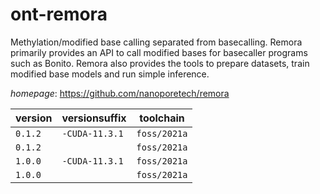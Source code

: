 # ont-remora

Methylation/modified base calling separated from basecalling. Remora primarily provides an API to call modified bases for basecaller programs such as Bonito. Remora also provides the tools to prepare datasets, train modified base models and run simple inference.

*homepage*: <https://github.com/nanoporetech/remora>

version | versionsuffix | toolchain
--------|---------------|----------
``0.1.2`` | ``-CUDA-11.3.1`` | ``foss/2021a``
``0.1.2`` |  | ``foss/2021a``
``1.0.0`` | ``-CUDA-11.3.1`` | ``foss/2021a``
``1.0.0`` |  | ``foss/2021a``
